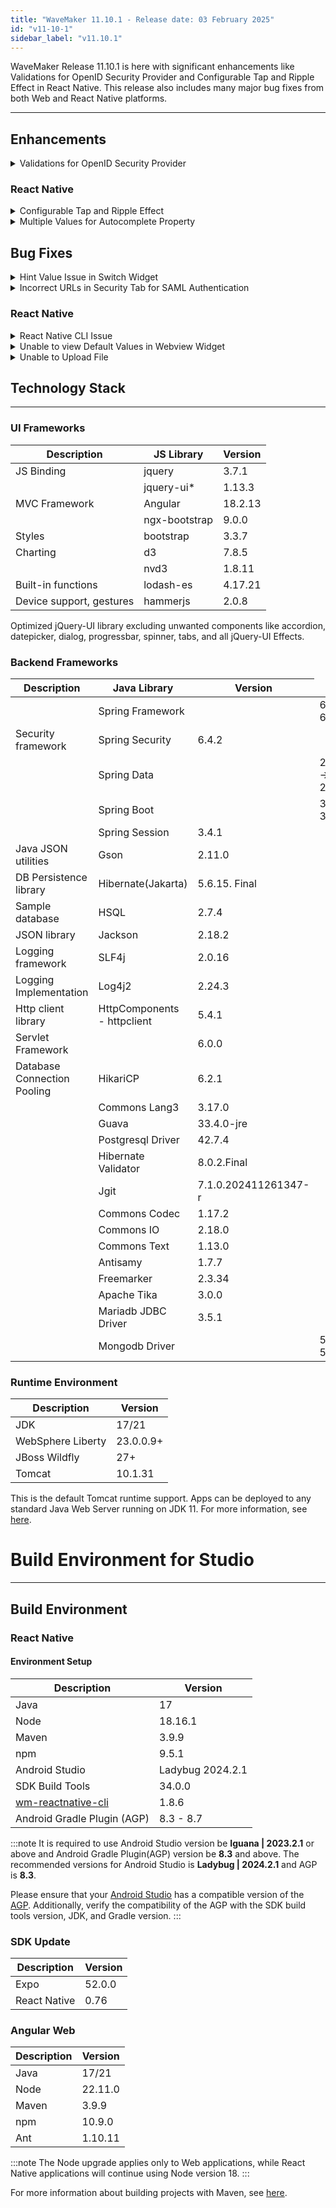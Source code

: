 ```yaml
---
title: "WaveMaker 11.10.1 - Release date: 03 February 2025"
id: "v11-10-1"
sidebar_label: "v11.10.1"
---
```


WaveMaker Release 11.10.1 is here with significant enhancements like Validations for OpenID Security Provider and Configurable Tap and Ripple Effect in React Native. This release also includes many major bug fixes from both Web and React Native platforms.

---

## Enhancements

<details><summary> Validations for OpenID Security Provider </summary>

With release 11.10.1, we have added validation checks for providerId in the OpenID security configuration within the Security Providers section. These validations ensure that the providerId only allows lowercase letters, uppercase letters, and underscore as special character.

![Security Provider Validation](/learn/assets/security-provider-validation.png)

Additionally, a check is added for the **Enable Provider** toggle option of the security providers. When trying to disable the last active provider, the system prevents this action to ensure that at least one provider remains enabled at all times.

![Security Provider Toggle](/learn/assets/security-provider-toggle.png)

</details>

### React Native

<details><summary> Configurable Tap and Ripple Effect </summary>

Enhanced customization for the widgets that are tappable by allowing users to disable the tap or ripple effect by disabling `Disable Touch Effect` property in the studio for the respective widgets.

This enhancement is applicable for the below widgets:
- Carousel
- Anchor
- Button
- Icon
- Picture
- Progress-bar
- Progress-circle
- Search
- Container
- Tabs
- Tile
- Card
- List
- Select
- Switch

</details>

<details><summary> Multiple Values for Autocomplete Property </summary>

Previously, `autocomplete` property of the Text widget was a toggle button. Now, this feature is  enhanced to support multiple values like OTP,Username,Email and off.

Default value will be **Username** as value of true is mapped to Username and false to Off.

![Autocomplete Property](/learn/assets/autocomplete.png)

</details>

## Bug Fixes

<details><summary> Hint Value Issue in Switch Widget </summary>

In Switch widget, the same hint value was shown for all the options upon hovering. This was noticed when Hint property is bound to the variables.

</details>

<details><summary> Incorrect URLs in Security Tab for SAML Authentication</summary>

In case of SAML security configuration, an issue was observed where the URLs in security tab were getting auto populated with incorrect URLs instead of the latest changes.  

</details>

### React Native

<details><summary> React Native CLI Issue </summary>

The issue related to React Native CLI, which generates APK and IPA files from an Expo app, was fixed. Previously, an error was thrown when the **useFramework: static** configuration was included in the **app.json** file.

</details>

<details><summary> Unable to view Default Values in Webview Widget</summary>

In Webview widget an issue was observed and fixed where the users were unable to view the default width and height properties in Markup section.

</details>

<details><summary> Unable to Upload File</summary>

An issue was observed and fixed when a device variable was created to perform `uploadFile` operation. Users were unable to upload any file.

</details>


## Technology Stack

---

### UI Frameworks

| Description | JS Library | Version |
| --- | --- | --- |
| JS Binding | jquery |  3.7.1 |
|  | jquery-ui* | 1.13.3 |
| MVC Framework | Angular |  18.2.13  |
|  | ngx-bootstrap | 9.0.0 |
| Styles | bootstrap | 3.3.7 |
| Charting | d3 | 7.8.5 |
|  | nvd3 | 1.8.11 |
| Built-in functions | lodash-es | 4.17.21|
| Device support, gestures | hammerjs | 2.0.8 |

Optimized jQuery-UI library excluding unwanted components like accordion, datepicker, dialog, progressbar, spinner, tabs, and all jQuery-UI Effects.

### Backend Frameworks

| Description | Java Library | Version |
| --- | --- |--------------------|
|  | Spring Framework | <td className="versiontdbgcolor"> 6.2.1 -> 6.2.2 </td>|
| Security framework | Spring Security | 6.4.2  |
|  | Spring Data |  <td className="versiontdbgcolor"> 2024.1.1 -> 2024.1.2 </td>  |
|  | Spring Boot |  <td className="versiontdbgcolor"> 3.4.1 -> 3.4.2 </td> |
|  | Spring Session | 3.4.1 |
| Java JSON utilities | Gson  | 2.11.0 |
| DB Persistence library | Hibernate(Jakarta) | 5.6.15. Final   |
| Sample database | HSQL | 2.7.4 |
| JSON library | Jackson |  2.18.2 |
| Logging framework | SLF4j | 2.0.16 |
| Logging Implementation | Log4j2 | 2.24.3 |
| Http client library  | HttpComponents -  httpclient |  5.4.1|
| Servlet Framework |  | 6.0.0 |
| Database Connection Pooling | HikariCP | 6.2.1  |
|  | Commons Lang3 | 3.17.0  |
|  | Guava | 33.4.0-jre |
|  | Postgresql Driver  | 42.7.4  |
|  | Hibernate Validator | 8.0.2.Final |
|  | Jgit | 7.1.0.202411261347-r |
|  | Commons Codec | 1.17.2 |
|  | Commons IO | 2.18.0 |
|  | Commons Text | 1.13.0 |
|  | Antisamy | 1.7.7 |
|  | Freemarker | 2.3.34 |
|  | Apache Tika | 3.0.0 |
|  | Mariadb JDBC Driver | 3.5.1 |
|  | Mongodb Driver | <td className="versiontdbgcolor"> 5.3.0 -> 5.3.1 </td> |


### Runtime Environment

| Description | Version |
| --- | --- |
| JDK | 17/21 |
| WebSphere Liberty | 23.0.0.9+ |
| JBoss Wildfly | 27+ |
| Tomcat | 10.1.31 |


This is the default Tomcat runtime support. Apps can be deployed to any standard Java Web Server running on JDK 11. For more information, see [here](/learn/app-development/deployment/deployment-web-server).


# Build Environment for Studio
---

## Build Environment

### React Native

#### Environment Setup

|Description|	Version|
|---|---|
|Java | 17 |
|Node| 18.16.1 |
|Maven| 3.9.9 |
|npm | 9.5.1 |
| Android Studio | Ladybug 2024.2.1 |
| SDK Build Tools | 34.0.0|
| [wm-reactnative-cli](https://www.npmjs.com/package/@wavemaker/wm-reactnative-cli) | 1.8.6 |
| Android Gradle Plugin (AGP) | 8.3 - 8.7 |

:::note
It is required to use Android Studio version be **Iguana | 2023.2.1** or above and Android Gradle Plugin(AGP) version be **8.3** and above. The recommended versions for Android Studio is **Ladybug | 2024.2.1** and AGP is **8.3**.

Please ensure that your [Android Studio](https://developer.android.com/studio/releases#android_gradle_plugin_and_android_studio_compatibility) has a compatible version of the [AGP](https://developer.android.com/build/releases/past-releases/agp-8-3-0-release-notes#compatibility). Additionally, verify the compatibility of the AGP with the SDK build tools version, JDK, and Gradle version.
:::

### SDK Update

|Description|	Version|
|---|---|
| Expo | 52.0.0 |
| React Native | 0.76 |

### Angular Web 

|Description|	Version|
|---|---|
|Java | 17/21 |
|Node| 22.11.0 |
|Maven| 3.9.9 |
|npm | 10.9.0 |
|Ant| 1.10.11|

:::note
The Node upgrade applies only to Web applications, while React Native applications will continue using Node version 18.
:::

For more information about building projects with Maven, see [here](/learn/app-development/deployment/building-with-maven).
